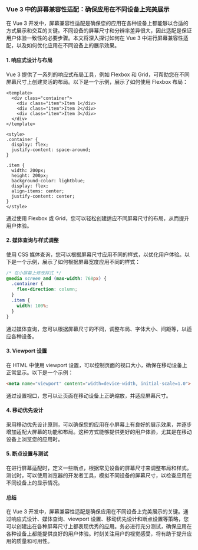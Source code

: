### **Vue 3 中的屏幕兼容性适配：确保应用在不同设备上完美展示**

在 Vue 3 开发中，屏幕兼容性适配是确保您的应用在各种设备上都能够以合适的方式展示和交互的关键。不同设备的屏幕尺寸和分辨率差异很大，因此适配是保证用户体验一致性的必要步骤。本文将深入探讨如何在 Vue 3 中进行屏幕兼容性适配，以及如何优化应用在不同设备上的展示效果。

#### **1. 响应式设计与布局**

Vue 3 提供了一系列的响应式布局工具，例如 Flexbox 和 Grid，可帮助您在不同屏幕尺寸上创建灵活的布局。以下是一个示例，展示了如何使用 Flexbox 布局：

```vue
<template>
  <div class="container">
    <div class="item">Item 1</div>
    <div class="item">Item 2</div>
    <div class="item">Item 3</div>
  </div>
</template>

<style>
.container {
  display: flex;
  justify-content: space-around;
}

.item {
  width: 200px;
  height: 200px;
  background-color: lightblue;
  display: flex;
  align-items: center;
  justify-content: center;
}
</style>
```

通过使用 Flexbox 或 Grid，您可以轻松创建适应不同屏幕尺寸的布局，从而提升用户体验。

#### **2. 媒体查询与样式调整**

使用 CSS 媒体查询，您可以根据屏幕尺寸应用不同的样式，以优化用户体验。以下是一个示例，展示了如何根据屏幕宽度应用不同的样式：

```css
/* 在小屏幕上修改样式 */
@media screen and (max-width: 768px) {
  .container {
    flex-direction: column;
  }
  .item {
    width: 100%;
  }
}
```

通过媒体查询，您可以根据屏幕尺寸的不同，调整布局、字体大小、间距等，以适应各种设备。

#### **3. Viewport 设置**

在 HTML 中使用 viewport 设置，可以控制页面的视口大小，确保在移动设备上正常显示。以下是一个示例：

```html
<meta name="viewport" content="width=device-width, initial-scale=1.0">
```

通过设置视口，您可以让页面在移动设备上正确缩放，并适应屏幕尺寸。

#### **4. 移动优先设计**

采用移动优先设计原则，可以确保您的应用在小屏幕上有良好的展示效果，并逐步增加适配大屏幕的功能和布局。这种方式能够提供更好的用户体验，尤其是在移动设备上浏览您的应用时。

#### **5. 断点设置与测试**

在进行屏幕适配时，定义一些断点，根据常见设备的屏幕尺寸来调整布局和样式。测试时，可以使用浏览器的开发者工具，模拟不同设备的屏幕尺寸，以检查应用在不同设备上的显示情况。

#### **总结**

在 Vue 3 开发中，屏幕兼容性适配是确保应用在不同设备上完美展示的关键。通过响应式设计、媒体查询、viewport 设置、移动优先设计和断点设置等策略，您可以创建出在各种屏幕尺寸上都表现优秀的应用。务必进行充分测试，确保应用在各种设备上都能提供良好的用户体验。时刻关注用户的视觉感受，将有助于提升应用的质量和可用性。